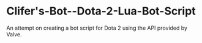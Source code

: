 # Clifer's-Bot--Dota-2-Lua-Bot-Script
An attempt on creating a bot script for Dota 2 using the API provided by Valve.
